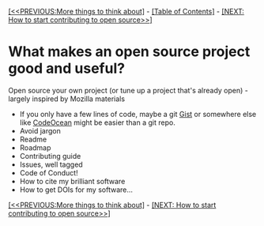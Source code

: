 [[<<PREVIOUS:More things to think about]](git-04-more-advanced-things-to-think-about) -
[[Table of Contents]](index) - [[NEXT: How to start contributing to open source>>]](04-how-to-start-contributing-to-open-source)

# What makes an open source project good and useful?

Open source your own project (or tune up a project that's already open) - largely inspired by Mozilla materials

  - If you only have a few lines of code, maybe a git [Gist](https://gist.github.com/) or somewhere else like [CodeOcean](https://codeocean.com/) might be easier than a git repo.
  - Avoid jargon
  - Readme
  - Roadmap
  - Contributing guide
  - Issues, well tagged
  - Code of Conduct!
  - How to cite my brilliant software
  - How to get DOIs for my software...

[[<<PREVIOUS:More things to think about]](git-04-more-advanced-things-to-think-about) -
[[NEXT: How to start contributing to open source>>]](04-how-to-start-contributing-to-open-source)
